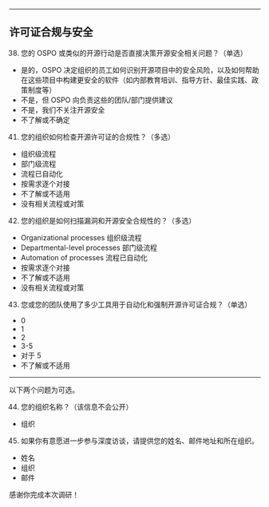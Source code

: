 ***
## 许可证合规与安全

38. 您的 OSPO 或类似的开源行动是否直接决策开源安全相关问题？（单选）
* 是的，OSPO 决定组织的员工如何识别开源项目中的安全风险，以及如何帮助在这些项目中构建更安全的软件（如内部教育培训、指导方针、最佳实践、政策制度等）
* 不是，但 OSPO 向负责这些的团队/部门提供建议
* 不是，我们不关注开源安全
* 不了解或不确定

41. 您的组织如何检查开源许可证的合规性？（多选）
* 组织级流程
* 部门级流程
* 流程已自动化
* 按需求逐个对接
* 不了解或不适用
* 没有相关流程或对策

42. 您的组织是如何扫描漏洞和开源安全合规性的？（多选）
* Organizational processes 组织级流程
* Departmental-level processes 部门级流程
* Automation of processes 流程已自动化
* 按需求逐个对接
* 不了解或不适用
* 没有相关流程或对策

43. 您或您的团队使用了多少工具用于自动化和强制开源许可证合规？（单选）
* 0
* 1
* 2
* 3-5
* 对于 5
* 不了解或不适用

***
以下两个问题为可选。

44. 您的组织名称？（该信息不会公开）
* 组织

45.	如果你有意愿进一步参与深度访谈，请提供您的姓名、邮件地址和所在组织。
* 姓名
* 组织
* 邮件 


感谢你完成本次调研！
